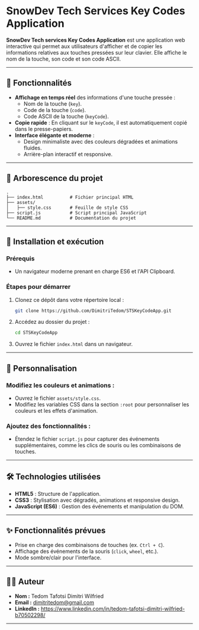# SnowDev Tech Services Key Codes Application

**SnowDev Tech services Key Codes Application** est une application web interactive qui permet aux utilisateurs d'afficher et de copier les informations relatives aux touches pressées sur leur clavier. Elle affiche le nom de la touche, son code et son code ASCII. 

---

## 🎯 Fonctionnalités

- **Affichage en temps réel** des informations d'une touche pressée :
  - Nom de la touche (`key`).
  - Code de la touche (`code`).
  - Code ASCII de la touche (`keyCode`).
- **Copie rapide** : En cliquant sur le `keyCode`, il est automatiquement copié dans le presse-papiers.
- **Interface élégante et moderne** :
  - Design minimaliste avec des couleurs dégradées et animations fluides.
  - Arrière-plan interactif et responsive.

---

## 📂 Arborescence du projet

```plaintext
.
├── index.html          # Fichier principal HTML
├── assets/
│   ├── style.css       # Feuille de style CSS
├── script.js           # Script principal JavaScript
└── README.md           # Documentation du projet
```

---

## 🚀 Installation et exécution

### Prérequis
- Un navigateur moderne prenant en charge ES6 et l'API Clipboard.

### Étapes pour démarrer
1. Clonez ce dépôt dans votre répertoire local :
   ```bash
   git clone https://github.com/DimitriTedom/STSKeyCodeApp.git
   ```
2. Accédez au dossier du projet :
   ```bash
   cd STSKeyCodeApp
   ```
3. Ouvrez le fichier `index.html` dans un navigateur.

---

## 🔧 Personnalisation

### Modifiez les couleurs et animations :
- Ouvrez le fichier `assets/style.css`.
- Modifiez les variables CSS dans la section `:root` pour personnaliser les couleurs et les effets d'animation.

### Ajoutez des fonctionnalités :
- Étendez le fichier `script.js` pour capturer des événements supplémentaires, comme les clics de souris ou les combinaisons de touches.

---

## 🛠️ Technologies utilisées

- **HTML5** : Structure de l'application.
- **CSS3** : Stylisation avec dégradés, animations et responsive design.
- **JavaScript (ES6)** : Gestion des événements et manipulation du DOM.

---

## ✨ Fonctionnalités prévues

- Prise en charge des combinaisons de touches (ex. `Ctrl + C`).
- Affichage des événements de la souris (`click`, `wheel`, etc.).
- Mode sombre/clair pour l'interface.

---

## 👨‍💻 Auteur

- **Nom :** Tedom Tafotsi Dimitri Wilfried
- **Email :** dimitritedom@gmail.com
- **LinkedIn :** https://www.linkedin.com/in/tedom-tafotsi-dimitri-wilfried-b70502298/

---